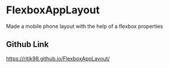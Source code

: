 # FlexboxAppLayout

Made a mobile phone layout with the help of a flexbox properties

## Github Link

https://ritik98.github.io/FlexboxAppLayout/
